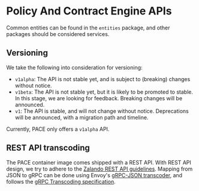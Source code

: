 # Policy And Contract Engine APIs

Common entities can be found in the `entities` package, and other packages should be considered services.

## Versioning

We take the following into consideration for versioning:

- `v1alpha`: The API is not stable yet, and is subject to (breaking) changes without notice.
- `v1beta`: The API is not stable yet, but it is likely to be promoted to stable. In this stage, we are looking for
  feedback. Breaking changes will be announced.
- `v1`: The API is stable, and will not change without notice. Deprecations will be announced, with a migration path and
  timeline.

Currently, PACE only offers a `v1alpha` API.

## REST API transcoding

The PACE container image comes shipped with a REST API. With REST API design, we try to adhere to
the [Zalando REST API guidelines](https://opensource.zalando.com/restful-api-guidelines). Mapping from JSON to gRPC
can be done using
Envoy's [gRPC-JSON transcoder](https://www.envoyproxy.io/docs/envoy/latest/configuration/http/http_filters/grpc_json_transcoder_filter),
and follows
the [gRPC Transcoding specification](https://cloud.google.com/endpoints/docs/grpc-service-config/reference/rpc/google.api#grpc-transcoding).
